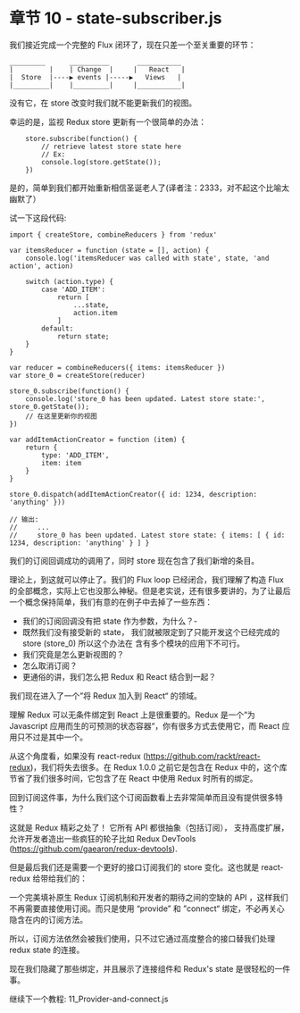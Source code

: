 # 章节 10 - state-subscriber.js

我们接近完成一个完整的 Flux 闭环了，现在只差一个至关重要的环节：

```
_________      __________       ___________
|         |    | Change  |     |   React   |
|  Store  |----▶ events |-----▶   Views   |
|_________|    |_________|     |___________|
```

没有它，在 store 改变时我们就不能更新我们的视图。

幸运的是，监视 Redux store 更新有一个很简单的办法：

```
    store.subscribe(function() {
        // retrieve latest store state here
        // Ex:
        console.log(store.getState());
    })
```

是的，简单到我们都开始重新相信圣诞老人了(译者注：2333，对不起这个比喻太幽默了）

试一下这段代码:

```
import { createStore, combineReducers } from 'redux'

var itemsReducer = function (state = [], action) {
    console.log('itemsReducer was called with state', state, 'and action', action)

    switch (action.type) {
        case 'ADD_ITEM':
            return [
                ...state,
                action.item
            ]
        default:
            return state;
    }
}

var reducer = combineReducers({ items: itemsReducer })
var store_0 = createStore(reducer)

store_0.subscribe(function() {
    console.log('store_0 has been updated. Latest store state:', store_0.getState());
    // 在这里更新你的视图
})

var addItemActionCreator = function (item) {
    return {
        type: 'ADD_ITEM',
        item: item
    }
}

store_0.dispatch(addItemActionCreator({ id: 1234, description: 'anything' }))

// 输出:
//     ...
//     store_0 has been updated. Latest store state: { items: [ { id: 1234, description: 'anything' } ] }
```

我们的订阅回调成功的调用了，同时 store 现在包含了我们新增的条目。

理论上，到这就可以停止了。我们的 Flux loop 已经闭合，我们理解了构造 Flux 的全部概念，实际上它也没那么神秘。但是老实说，还有很多要讲的，为了让最后一个概念保持简单，我们有意的在例子中去掉了一些东西：

- 我们的订阅回调没有把 state 作为参数，为什么？-
-  既然我们没有接受新的 state， 我们就被限定到了只能开发这个已经完成的 store (store_0) 所以这个办法在  含有多个模块的应用下不可行。
- 我们究竟是怎么更新视图的？
- 怎么取消订阅？
- 更通俗的讲，我们怎么把 Redux 和 React 结合到一起？

我们现在进入了一个”将 Redux 加入到 React“ 的领域。

理解 Redux 可以无条件绑定到 React 上是很重要的。Redux 是一个”为 Javascript 应用而生的可预测的状态容器“，你有很多方式去使用它，而 React 应用只不过是其中一个。

从这个角度看，如果没有 react-redux (https://github.com/rackt/react-redux)，我们将失去很多。在 Redux 1.0.0 之前它是包含在 Redux 中的，这个库节省了我们很多时间，它包含了在 React 中使用 Redux 时所有的绑定。

回到订阅这件事，为什么我们这个订阅函数看上去非常简单而且没有提供很多特性？

这就是 Redux 精彩之处了！ 它所有 API 都很抽象（包括订阅），
支持高度扩展，允许开发者造出一些疯狂的轮子比如 Redux DevTools (https://github.com/gaearon/redux-devtools).

但是最后我们还是需要一个更好的接口订阅我们的 store 变化。这也就是 react-redux 给带给我们的：

一个完美填补原生 Redux 订阅机制和开发者的期待之间的空缺的 API ，这样我们不再需要直接使用订阅。而只是使用 “provide” 和 ”connect“ 绑定，不必再关心隐含在内的订阅方法。

所以，订阅方法依然会被我们使用，只不过它通过高度整合的接口替我们处理 redux state 的连接。

现在我们隐藏了那些绑定，并且展示了连接组件和 Redux's state 是很轻松的一件事。

继续下一个教程: 11_Provider-and-connect.js

